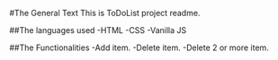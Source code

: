 #The General Text
This is ToDoList project readme.

##The languages used
  -HTML
  -CSS 
  -Vanilla JS

##The Functionalities
  -Add item.
  -Delete item.
  -Delete 2 or more item.
